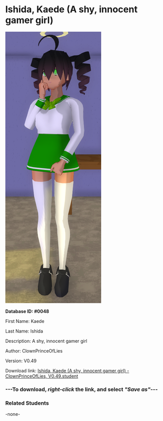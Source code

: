 # Ishida, Kaede (A shy, innocent gamer girl)

<img src="../../Files/Images/Ishida, Kaede (A shy, innocent gamer girl).png" title="Ishida, Kaede (A shy, innocent gamer girl) - ClownPrinceOfLies, V0.49">

**Database ID: #0048**

First Name: Kaede

Last Name: Ishida

Description: A shy, innocent gamer girl

Author: ClownPrinceOfLies

Version: V0.49

Download link: <a href="https://raw.githubusercontent.com/Arbiter1223/Daigaku-Gurashi-Custom-Students/master/Files/Student%20Files/Ishida%2C%20Kaede%20(A%20shy%2C%20innocent%20gamer%20girl)%20-%20ClownPrinceOfLies%2C%20V0.49.student">Ishida, Kaede (A shy, innocent gamer girl) - ClownPrinceOfLies, V0.49.student</a>

### ---**To download, _right-click_ the link, and select _"Save as"_**---

### Related Students

-none-
